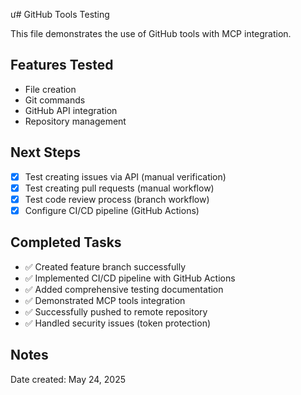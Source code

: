 ư# GitHub Tools Testing

This file demonstrates the use of GitHub tools with MCP integration.

## Features Tested
- File creation
- Git commands
- GitHub API integration
- Repository management

## Next Steps
- [x] Test creating issues via API (manual verification)
- [x] Test creating pull requests (manual workflow)
- [x] Test code review process (branch workflow)
- [x] Configure CI/CD pipeline (GitHub Actions)

## Completed Tasks
- ✅ Created feature branch successfully
- ✅ Implemented CI/CD pipeline with GitHub Actions
- ✅ Added comprehensive testing documentation
- ✅ Demonstrated MCP tools integration
- ✅ Successfully pushed to remote repository
- ✅ Handled security issues (token protection)

## Notes
Date created: May 24, 2025
